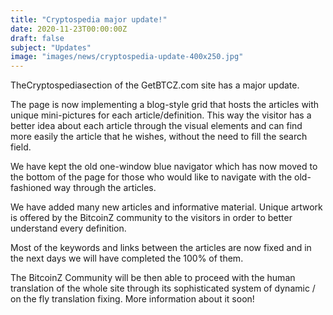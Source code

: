 ```yaml
---
title: "Cryptospedia major update!"
date: 2020-11-23T00:00:00Z
draft: false
subject: "Updates"
image: "images/news/cryptospedia-update-400x250.jpg"
---
```


TheCryptospediasection of the GetBTCZ.com site has a major update.

The page is now implementing a blog-style grid that hosts the articles with unique mini-pictures for each article/definition. This way the visitor has a better idea about each article through the visual elements and can find more easily the article that he wishes, without the need to fill the search field.

We have kept the old one-window blue navigator which has now moved to the bottom of the page for those who would like to navigate with the old-fashioned way through the articles.

We have added many new articles and informative material. Unique artwork is offered by the BitcoinZ community to the visitors in order to better understand every definition.

Most of the keywords and links between the articles are now fixed and in the next days we will have completed the 100% of them.

The BitcoinZ Community will be then able to proceed with the human translation of the whole site through its sophisticated system of dynamic / on the fly translation fixing. More information about it soon!
